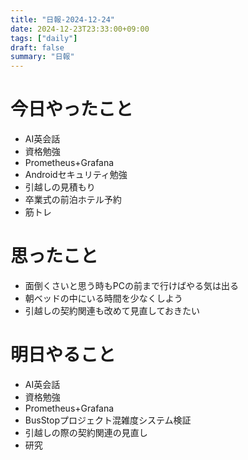 ```yaml
---
title: "日報-2024-12-24"
date: 2024-12-23T23:33:00+09:00
tags: ["daily"]
draft: false
summary: "日報"
---
```


# 今日やったこと
- AI英会話
- 資格勉強
- Prometheus+Grafana
- Androidセキュリティ勉強
- 引越しの見積もり
- 卒業式の前泊ホテル予約
- 筋トレ

# 思ったこと
- 面倒くさいと思う時もPCの前まで行けばやる気は出る
- 朝ベッドの中にいる時間を少なくしよう
- 引越しの契約関連も改めて見直しておきたい

# 明日やること
- AI英会話
- 資格勉強
- Prometheus+Grafana
- BusStopプロジェクト混雑度システム検証
- 引越しの際の契約関連の見直し
- 研究